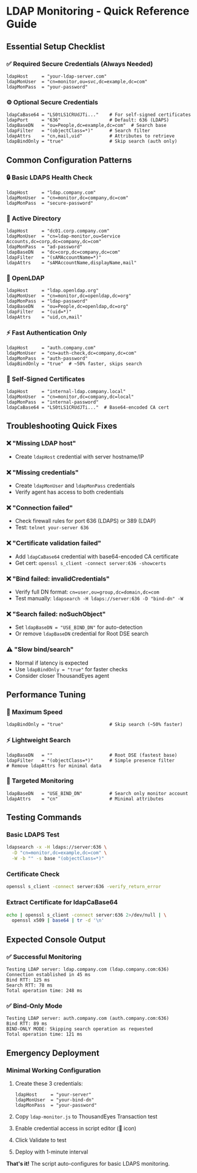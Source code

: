 # LDAP Monitoring - Quick Reference Guide

## Essential Setup Checklist

### ✅ Required Secure Credentials (Always Needed)
```
ldapHost     = "your-ldap-server.com"
ldapMonUser  = "cn=monitor,ou=svc,dc=example,dc=com"
ldapMonPass  = "your-password"
```

### ⚙️ Optional Secure Credentials
```
ldapCaBase64 = "LS0tLS1CRUdJTi..."    # For self-signed certificates
ldapPort     = "636"                  # Default: 636 (LDAPS)
ldapBaseDN   = "ou=People,dc=example,dc=com"  # Search base
ldapFilter   = "(objectClass=*)"      # Search filter
ldapAttrs    = "cn,mail,uid"          # Attributes to retrieve
ldapBindOnly = "true"                 # Skip search (auth only)
```

## Common Configuration Patterns

### 🔒 Basic LDAPS Health Check
```
ldapHost     = "ldap.company.com"
ldapMonUser  = "cn=monitor,dc=company,dc=com"
ldapMonPass  = "secure-password"
```

### 🏢 Active Directory
```
ldapHost     = "dc01.corp.company.com"
ldapMonUser  = "cn=ldap-monitor,ou=Service Accounts,dc=corp,dc=company,dc=com"
ldapMonPass  = "ad-password"
ldapBaseDN   = "dc=corp,dc=company,dc=com"
ldapFilter   = "(sAMAccountName=*)"
ldapAttrs    = "sAMAccountName,displayName,mail"
```

### 🐧 OpenLDAP
```
ldapHost     = "ldap.openldap.org"
ldapMonUser  = "cn=monitor,dc=openldap,dc=org"
ldapMonPass  = "ldap-password"
ldapBaseDN   = "ou=People,dc=openldap,dc=org"
ldapFilter   = "(uid=*)"
ldapAttrs    = "uid,cn,mail"
```

### ⚡ Fast Authentication Only
```
ldapHost     = "auth.company.com"
ldapMonUser  = "cn=auth-check,dc=company,dc=com"
ldapMonPass  = "auth-password"
ldapBindOnly = "true"  # ~50% faster, skips search
```

### 🔐 Self-Signed Certificates
```
ldapHost     = "internal-ldap.company.local"
ldapMonUser  = "cn=monitor,dc=company,dc=local"
ldapMonPass  = "internal-password"
ldapCaBase64 = "LS0tLS1CRUdJTi..."  # Base64-encoded CA cert
```

## Troubleshooting Quick Fixes

### ❌ "Missing LDAP host"
- Create `ldapHost` credential with server hostname/IP

### ❌ "Missing credentials"
- Create `ldapMonUser` and `ldapMonPass` credentials
- Verify agent has access to both credentials

### ❌ "Connection failed"
- Check firewall rules for port 636 (LDAPS) or 389 (LDAP)
- Test: `telnet your-server 636`

### ❌ "Certificate validation failed"
- Add `ldapCaBase64` credential with base64-encoded CA certificate
- Get cert: `openssl s_client -connect server:636 -showcerts`

### ❌ "Bind failed: invalidCredentials"
- Verify full DN format: `cn=user,ou=group,dc=domain,dc=com`
- Test manually: `ldapsearch -H ldaps://server:636 -D "bind-dn" -W`

### ❌ "Search failed: noSuchObject"
- Set `ldapBaseDN = "USE_BIND_DN"` for auto-detection
- Or remove `ldapBaseDN` credential for Root DSE search

### ⚠️ "Slow bind/search"
- Normal if latency is expected
- Use `ldapBindOnly = "true"` for faster checks
- Consider closer ThousandEyes agent

## Performance Tuning

### 🚀 Maximum Speed
```
ldapBindOnly = "true"                 # Skip search (~50% faster)
```

### ⚡ Lightweight Search
```
ldapBaseDN   = ""                     # Root DSE (fastest base)
ldapFilter   = "(objectClass=*)"      # Simple presence filter
# Remove ldapAttrs for minimal data
```

### 🎯 Targeted Monitoring
```
ldapBaseDN   = "USE_BIND_DN"          # Search only monitor account
ldapAttrs    = "cn"                   # Minimal attributes
```

## Testing Commands

### Basic LDAPS Test
```bash
ldapsearch -x -H ldaps://server:636 \
  -D "cn=monitor,dc=example,dc=com" \
  -W -b "" -s base "(objectClass=*)"
```

### Certificate Check
```bash
openssl s_client -connect server:636 -verify_return_error
```

### Extract Certificate for ldapCaBase64
```bash
echo | openssl s_client -connect server:636 2>/dev/null | \
  openssl x509 | base64 | tr -d '\n'
```

## Expected Console Output

### ✅ Successful Monitoring
```
Testing LDAP server: ldap.company.com (ldap.company.com:636)
Connection established in 45 ms
Bind RTT: 125 ms
Search RTT: 78 ms
Total operation time: 248 ms
```

### ✅ Bind-Only Mode
```
Testing LDAP server: auth.company.com (auth.company.com:636)
Bind RTT: 89 ms
BIND-ONLY MODE: Skipping search operation as requested
Total operation time: 121 ms
```

## Emergency Deployment

### Minimal Working Configuration
1. Create these 3 credentials:
   ```
   ldapHost     = "your-server"
   ldapMonUser  = "your-bind-dn"
   ldapMonPass  = "your-password"
   ```

2. Copy `ldap-monitor.js` to ThousandEyes Transaction test

3. Enable credential access in script editor (🔐 icon)

4. Click Validate to test

5. Deploy with 1-minute interval

**That's it!** The script auto-configures for basic LDAPS monitoring.